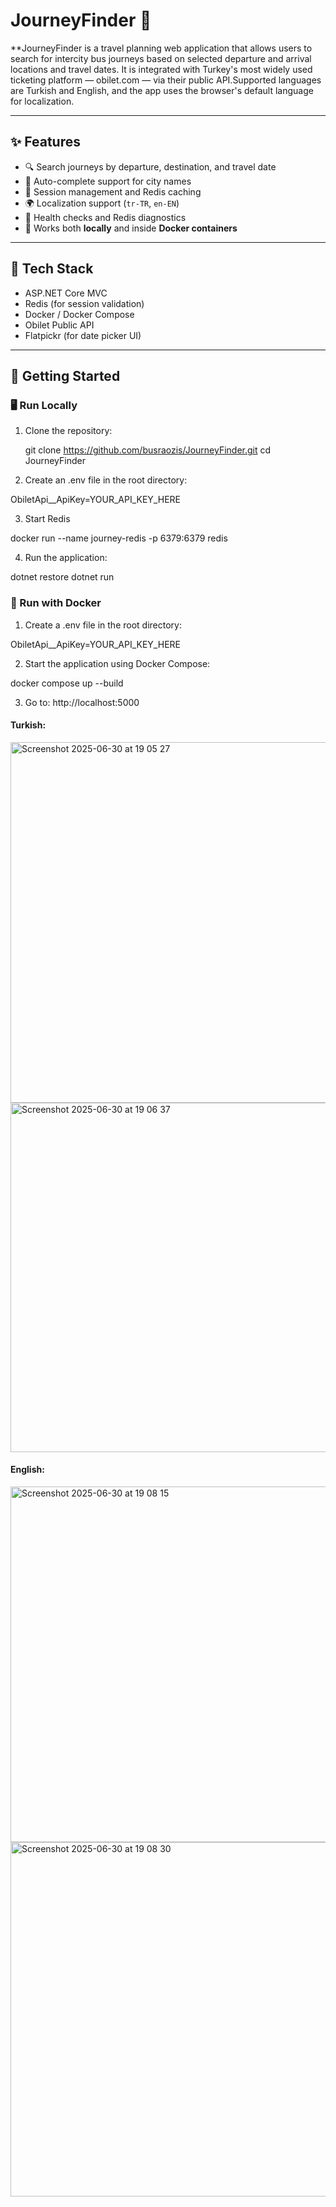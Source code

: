 # JourneyFinder 🧭

**JourneyFinder is a travel planning web application that allows users to search for intercity bus journeys based on selected departure and arrival locations and travel dates. It is integrated with Turkey's most widely used ticketing platform — obilet.com — via their public API.Supported languages are Turkish and English, and the app uses the browser's default language for localization.

---

## ✨ Features

- 🔍 Search journeys by departure, destination, and travel date  
- 🚏 Auto-complete support for city names  
- 🔐 Session management and Redis caching  
- 🌍 Localization support (`tr-TR`, `en-EN`)  
- 🧪 Health checks and Redis diagnostics  
- 🐳 Works both **locally** and inside **Docker containers**

---

## 🧰 Tech Stack

- ASP.NET Core MVC  
- Redis (for session validation)  
- Docker / Docker Compose  
- Obilet Public API  
- Flatpickr (for date picker UI)

---

## 🚀 Getting Started

### 🖥️ Run Locally

1. Clone the repository:

   git clone https://github.com/busraozis/JourneyFinder.git
   cd JourneyFinder

2. Create an .env file in the root directory:

  ObiletApi__ApiKey=YOUR_API_KEY_HERE

3. Start Redis

  docker run --name journey-redis -p 6379:6379 redis

4. Run the application:

  dotnet restore
  dotnet run


### 🐳 Run with Docker

1. Create a .env file in the root directory:

  ObiletApi__ApiKey=YOUR_API_KEY_HERE

2. Start the application using Docker Compose:

  docker compose up --build

3. Go to: http://localhost:5000



 #### Turkish:


<img width="577" alt="Screenshot 2025-06-30 at 19 05 27" src="https://github.com/user-attachments/assets/ae5bc8c5-6dde-496a-8565-91636ad63f08" />

<img width="559" alt="Screenshot 2025-06-30 at 19 06 37" src="https://github.com/user-attachments/assets/4d1c9ad8-b96d-47cf-be36-090bec3422d6" />



#### English:

<img width="569" alt="Screenshot 2025-06-30 at 19 08 15" src="https://github.com/user-attachments/assets/11f611c9-144f-42fc-ae5e-0f64bf1d73a3" />

<img width="567" alt="Screenshot 2025-06-30 at 19 08 30" src="https://github.com/user-attachments/assets/27fe0c0a-c5fe-48dd-ab31-6df5ee3f13cc" />
